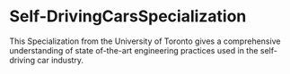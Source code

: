 # Self-DrivingCarsSpecialization
This Specialization from the University of Toronto gives a comprehensive understanding of state of-the-art engineering practices used in the self-driving car industry.
